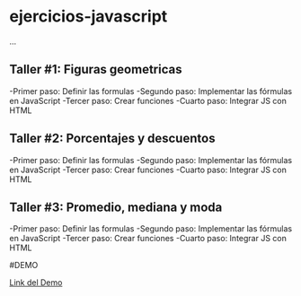 # ejercicios-javascript

...

## Taller #1: Figuras geometricas

-Primer paso: Definir las formulas
-Segundo paso: Implementar las fórmulas en JavaScript
-Tercer paso: Crear funciones
-Cuarto paso: Integrar JS con HTML

## Taller #2: Porcentajes y descuentos

-Primer paso: Definir las formulas
-Segundo paso: Implementar las fórmulas en JavaScript
-Tercer paso: Crear funciones
-Cuarto paso: Integrar JS con HTML

## Taller #3: Promedio, mediana y moda

-Primer paso: Definir las formulas
-Segundo paso: Implementar las fórmulas en JavaScript
-Tercer paso: Crear funciones
-Cuarto paso: Integrar JS con HTML 

#DEMO

[Link del Demo](https://www.julioloarte.com/proyectos/calculosjs/index.html)
